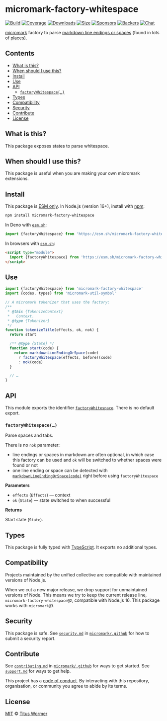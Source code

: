 # micromark-factory-whitespace

[![Build](https://github.com/micromark/micromark/workflows/main/badge.svg)](https://github.com/micromark/micromark/actions) [![Coverage](https://img.shields.io/codecov/c/github/micromark/micromark.svg)](https://codecov.io/github/micromark/micromark) [![Downloads](https://img.shields.io/npm/dm/micromark-factory-whitespace.svg)](https://www.npmjs.com/package/micromark-factory-whitespace) [![Size](https://img.shields.io/badge/dynamic/json?label=minzipped%20size\&query=$.size.compressedSize\&url=https://deno.bundlejs.com/?q=micromark-factory-whitespace)](https://bundlejs.com/?q=micromark-factory-whitespace) [![Sponsors](https://opencollective.com/unified/sponsors/badge.svg)](https://opencollective.com/unified) [![Backers](https://opencollective.com/unified/backers/badge.svg)](https://opencollective.com/unified) [![Chat](https://img.shields.io/badge/chat-discussions-success.svg)](https://github.com/micromark/micromark/discussions)

[micromark](https://github.com/micromark/micromark) factory to parse [markdown line endings or spaces](https://github.com/micromark/micromark/tree/main/packages/micromark-util-character#markdownlineendingorspacecode) (found in lots of places).

## Contents

* [What is this?](./#what-is-this)
* [When should I use this?](./#when-should-i-use-this)
* [Install](./#install)
* [Use](./#use)
* [API](./#api)
  * [`factoryWhitespace(…)`](./#factorywhitespace)
* [Types](./#types)
* [Compatibility](./#compatibility)
* [Security](./#security)
* [Contribute](./#contribute)
* [License](./#license)

## What is this?

This package exposes states to parse whitespace.

## When should I use this?

This package is useful when you are making your own micromark extensions.

## Install

This package is [ESM only](https://gist.github.com/sindresorhus/a39789f98801d908bbc7ff3ecc99d99c). In Node.js (version 16+), install with [npm](https://docs.npmjs.com/cli/install):

```sh
npm install micromark-factory-whitespace
```

In Deno with [`esm.sh`](https://esm.sh):

```js
import {factoryWhitespace} from 'https://esm.sh/micromark-factory-whitespace@1'
```

In browsers with [`esm.sh`](https://esm.sh):

```html
<script type="module">
  import {factoryWhitespace} from 'https://esm.sh/micromark-factory-whitespace@1?bundle'
</script>
```

## Use

```js
import {factoryWhitespace} from 'micromark-factory-whitespace'
import {codes, types} from 'micromark-util-symbol'

// A micromark tokenizer that uses the factory:
/**
 * @this {TokenizeContext}
 *   Context.
 * @type {Tokenizer}
 */
function tokenizeTitle(effects, ok, nok) {
  return start

  /** @type {State} */
  function start(code) {
    return markdownLineEndingOrSpace(code)
      ? factoryWhitespace(effects, before)(code)
      : nok(code)
  }

  // …
}
```

## API

This module exports the identifier [`factoryWhitespace`](./#factorywhitespace). There is no default export.

### `factoryWhitespace(…)`

Parse spaces and tabs.

There is no `nok` parameter:

* line endings or spaces in markdown are often optional, in which case this factory can be used and `ok` will be switched to whether spaces were found or not
* one line ending or space can be detected with [`markdownLineEndingOrSpace(code)`](https://github.com/micromark/micromark/tree/main/packages/micromark-util-character#markdownlineendingorspacecode) right before using `factoryWhitespace`

**Parameters**

* `effects` (`Effects`) — context
* `ok` (`State`) — state switched to when successful

**Returns**

Start state (`State`).

## Types

This package is fully typed with [TypeScript](https://www.typescriptlang.org). It exports no additional types.

## Compatibility

Projects maintained by the unified collective are compatible with maintained versions of Node.js.

When we cut a new major release, we drop support for unmaintained versions of Node. This means we try to keep the current release line, `micromark-factory-whitespace@2`, compatible with Node.js 16. This package works with `micromark@3`.

## Security

This package is safe. See [`security.md`](https://github.com/micromark/.github/blob/main/security.md) in [`micromark/.github`](https://github.com/micromark/.github) for how to submit a security report.

## Contribute

See [`contributing.md`](https://github.com/micromark/.github/blob/main/contributing.md) in [`micromark/.github`](https://github.com/micromark/.github) for ways to get started. See [`support.md`](https://github.com/micromark/.github/blob/main/support.md) for ways to get help.

This project has a [code of conduct](https://github.com/micromark/.github/blob/main/code-of-conduct.md). By interacting with this repository, organisation, or community you agree to abide by its terms.

## License

[MIT](https://github.com/micromark/micromark/blob/main/license) © [Titus Wormer](https://wooorm.com)
